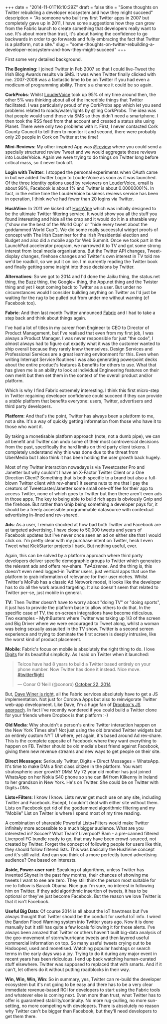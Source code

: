 +++
date = "2014-11-01T16:10:29Z"
draft = false
title = "Some thoughts on Twitter rebuilding a developer ecosystem and how they might succeed"
description = "As someone who built my first Twitter apps in 2007 but completely gave up in 2011, I have some suggestions how they can grow from the Fabric launch to create something that developers really want to use. It's about more than trust, it's about having the confidence to go backwards in order to go forwards and fully embracing the fact that Twitter is a platform, not a site."
slug = "some-thoughts-on-twitter-rebuilding-a-developer-ecosystem-and-how-they-might-succeed"
+++

First some very detailed background.

**The Beginning**: I joined Twitter in Feb 2007 so that I could live-Tweet the Irish Blog Awards results via SMS. It was when Twitter finally clicked with me. 2007-2008 was a fantastic time to be on Twitter if you had even a modicum of programming ability. There's a chance it could be so again.

**CorkProbs**: Whilst [LouderVoice](http://www.loudervoice.com) took up 95% of my time around then, the other 5% was thinking about all of the incredible things that Twitter facilitated. I was particularly proud of my CorkProbs app which let you send problems related to roads/water/lights by @'ing CorkProbs. The idea was that people would send those via SMS so they didn't need a smartphone. I then took the RSS feed from that account and created a status site using Planet. There were only two problems with it. First, I never contacted Cork County Council to tell them to monitor it and second, there were probably only 20 people in Cork on Twitter at the time!

**Mini-Reviews**: My other inspired App was [@review](http://twitter.com/review) where you could send a specially structured review Tweet and we would aggregate those reviews into LouderVoice. Again we were trying to do things on Twitter long before critical mass, so it never took off.

**Login with Twitter**: I stopped the personal experiments when OAuth came in but we added Twitter Login to LouderVoice as soon as it was launched. Of the three identity options used by reviewers on LouderVoice, email is about 99%, Facebook is about 1% and Twitter is about 0.00000001%. In fact, in the entire time the LouderVoice business reviews service has been in operation, I think we've had fewer than 20 logins via Twitter.

**HushVine**: In 2011 we kicked off [HushVine](http://www.hushvine.com/) which was initially designed to be the ultimate Twitter filtering service. It would show you all the stuff you found interesting and hide all the crap and it would do it in a sharable way ("show me the best of the World Cup" or "hide every tweet about the goddammed World Cup"). We did some really successful widget proofs of concept with The Irish Examiner for the Irish Presidential election and Budget and also did a mobile app for Web Summit. Once we took part in the LaunchPad accelerator program, we narrowed it to TV and got some strong interest from local media organisations. But the Twitter API changes, Tweet-display changes, firehose changes and Twitter's own interest in TV told me we'd be roadkill, so we put it on ice. I'm currently reading the Twitter book and finally getting some insight into those decisions by Twitter.

**Alternatives**: So we got to 2014 and I'd done the Jaiku thing, the status.net thing, the Buzz thing, the Google+ thing, the App.net thing and the Twister thing and yet I kept coming back to Twitter as a user. But under no circumstances would I consider building anything on Twitter as I'd just be waiting for the rug to be pulled out from under me without warning (cf Facebook too). 

**Fabric**: And then last month Twitter announced [Fabric](https://dev.twitter.com/products/fabric) and I had to take a step back and think about things again. 

I've had a lot of titles in my career from Engineer to CEO to Director of Product Management, but I've realised that even from my first job, I was always a Product Manager. I was never responsible for just "the code", I almost always had to figure out exactly what it was the customer wanted to ship overall because they rarely knew themselves. Design Services and Professional Services are a great learning environment for this. Even when writing Interrupt Service Routines I was also generating powerpoint decks about the entire product's features & benefits for others to use. What that has given me is an ability to look at individual Engineering features on their own merit but then set them in the context of the overall product and/or platform.

Which is why I find Fabric extremely interesting. I think this first micro-step in Twitter regaining developer confidence could succeed if they can provide a *stable* platform that benefits everyone: users, Twitter, advertisers and third party developers.

**Platform**: And that's the point, Twitter has always been a platform to me, not a site. It's a way of quickly getting information from those who have it to those who want it.

By taking a monetisable platform approach (note, not a dumb pipe), we can all benefit and Twitter can undo some of their most controversial decisions from the past, specifically the hard limits on third party client tokens. I completely understand why this was done due to the threat from UberMedia but I also think it has been holding the user growth back hugely.

Most of my Twitter interaction nowadays is via Tweetcaster Pro and Janetter but why couldn't I have an X-Factor Twitter Client or a One Direction Client? Something that is both specific to a brand but also a full-blown Twitter client with rev-share? It seems nuts to me that I pay the creators of Tweetcaster/Janetter some small one-off fee for their app to access Twitter, none of which goes to Twitter but then there aren't even ads in those apps. The key to being able to build rich apps is obviously Gnip and the firehose. But rather than Gnip being something a developer pays for, it should be a freely accessible programmable datasource with contextual advertising in-lined and rev-shared.
  
**Ads**: As a user, I remain shocked at how bad both Twitter and Facebook are at targeted advertising. I have close to 50,000 tweets and years of Facebook updates but I've never once seen an ad on either site that I would click on. I'm pretty clear with my purchase intent on Twitter, heck I even Tweet what KickStarter projects I back. But nothing useful, ever.

Again, this can be solved by a platform approach where third party developers deliver specific demographic groups to Twitter which generates the relevant ads and offers rev-share. *TwAdsense*. And the thing is, this doesn't even need logged-in Twitter users, just vertical apps that use the platform to grab information of relevance for their user niches. Whilst Twitter's MoPub has a classic Ad Network model, it looks like the developer has to do all the work around targeting. It also doesn't seem that related to Twitter per-se, just mobile in general.

**TV**: Then Twitter doesn't have to worry about "doing TV" or "doing sports", it just has to provide the platform base to allow others to do that. In the specific case of TV, the on-screen integrations have become ridiculous. Two examples - MythBusters where Twitter was taking up 1/3 of the screen and Big Driver where we were encouraged to Tweet along, whilst a woman was being sexually assaulted in the TV show. Twitter is a second screen experience and trying to dominate the first screen is deeply intrusive, like the worst kind of product placement.

**Mobile**: Fabric's focus on mobile is absolutely the right thing to do. I love [Digits](https://dev.twitter.com/products/digits) for its beautiful simplicity. As I said on Twitter when it launched:

<blockquote class="twitter-tweet" lang="en"><p>Telcos have had 8 years to build a Twitter based entirely on your phone number. Now Twitter has done it instead. Nice move. <a href="https://twitter.com/hashtag/twitterflight?src=hash">#twitterflight</a></p>&mdash; Conor O&#39;Neill (@conoro) <a href="https://twitter.com/conoro/status/524979885799137281">October 22, 2014</a></blockquote>
<script async src="//platform.twitter.com/widgets.js" charset="utf-8"></script>

But, [Dave Winer is right](http://scripting.com/2014/10/23/twittersAnnouncement.html), all the Fabric services absolutely have to get a JS implementation. Not just for Cordova Apps but also to reinvigorate Twitter web-app development. Like Dave, I'm a huge fan of [Dropbox's JS approach](https://www.dropbox.com/developers/datastore/docs/js). In fact I've recently wondered if you could build a Twitter clone for your friends where Dropbox is that platform :-)

**Old Media**: Why shouldn't a person's entire Twitter interaction happen on the New York Times site? Not just using the old branded Twitter widgets but an entirely custom NYT UI where, yet again, it's based around Ad rev-share. This is the complete opposite of Facebook where they want everything to happen on FB. Twitter should be old media's best friend against Facebook, giving them new revenue streams and new ways to get people on their site.

**Direct Messages**: Seriously Twitter, Digits + Direct Messages = WhatsApp. It's time to make DMs a first class citizen in the platform. You want stratospheric user growth? DMs! My 72 year old mother has just joined WhatsApp on her Nokia S40 phone so she can IM from Kilkenny in Ireland to her grandson in New York. He's on Twitter. She could be on Twitter with Digits+DMs. 

**Lists+Filters**: I know I know. Lists never get much use on any site, including Twitter and Facebook. Except, I couldn't deal with either site without them. Lists on Facebook get rid of the goddammed algorithmic filtering and my "Mobile" List on Twitter is where I spend most of my time reading.

A combination of shareable Powerful Lists+Filters would make Twitter infinitely more accessible to a much bigger audience. What are you interested in? Soccer? What Team? Liverpool? Bam - a pre-canned filtered Liverpool FC bundle ready to go, that may have been crowd-sourced, not created by Twitter. Forget the concept of following people for users like this, they should follow filtered lists. This was basically the HushVine concept and it's still valid. And can you think of a more perfectly tuned advertising audience? One based on interests.

**Aside, Power-user rant**: Speaking of algorithms, unless Twitter has invented Skynet in the past few months, their chances of showing me tweets I want to see are zero. They still think the person most suitable for me to follow is Barack Obama. Nice guy I'm sure, no interest in following him on Twitter. If they add algorithmic insertion of tweets, it has to be optional or they've just become Facebook. But the reason we love Twitter is that it isn't Facebook.

**Useful Big Data**: Of course 2014 is all about the IoT hawtness but I've always thought that Twitter should be the conduit for useful IoT info. I wired the Bandon Flood Warning system into Twitter years ago. Now it is done manually but it still has quite a few locals following it for those alerts. I've always been amazed that Twitter or others haven't built big-data analysis of the geo-movement of storm/hurricane tweets and then layered useful commercial information on top. So many useful tweets crying out to be Hadooped, used and monetised. Watching popular hashtags or search terms in the early days was a joy. Trying to do it during any major event in recent years has been ridiculous. I end up back watching human-curated stuff elsewhere. Twitter was supposed to replaced that with smarts. And if it can't, let others do it without putting roadblocks in their way.

**Win, Win, Win, Win**: So in summary, yes, Twitter can re-build the developer ecosystem but it's not going to be easy and there has to be a very clear immediate revenue-based ROI for developers to start using the Fabric tools and whatever else is coming next. Even more than trust, what Twitter has to offer is guaranteed stability/continuity. No more rug-pulling, no more sun-setting, no more competing with developers. There is absolutely no reason why Twitter can't be bigger than Facebook, but they'll need developers to get them there.
